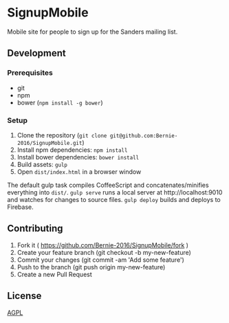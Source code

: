 # SignupMobile

Mobile site for people to sign up for the Sanders mailing list.

## Development

### Prerequisites

* git
* npm
* bower (`npm install -g bower`)

### Setup

1. Clone the repository (`git clone git@github.com:Bernie-2016/SignupMobile.git`)
2. Install npm dependencies: `npm install`
3. Install bower dependencies: `bower install`
4. Build assets: `gulp`
5. Open `dist/index.html` in a browser window

The default gulp task compiles CoffeeScript and concatenates/minifies everything into `dist/`. `gulp serve` runs a local server at http://localhost:9010 and watches for changes to source files. `gulp deploy` builds and deploys to Firebase.

## Contributing

1. Fork it ( https://github.com/Bernie-2016/SignupMobile/fork )
2. Create your feature branch (git checkout -b my-new-feature)
3. Commit your changes (git commit -am 'Add some feature')
4. Push to the branch (git push origin my-new-feature)
5. Create a new Pull Request

## License

[AGPL](http://www.gnu.org/licenses/agpl-3.0.en.html)
